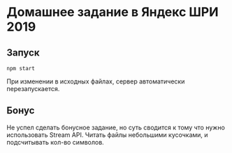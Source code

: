# Домашнее задание в Яндекс ШРИ 2019

## Запуск
    npm start

При изменении в исходных файлах, сервер автоматически перезапускается.

## Бонус

Не успел сделать бонусное задание, но суть сводится к тому что нужно использовать Stream API.
Читать файлы небольшими кусочками, и подсчитывать кол-во символов.
